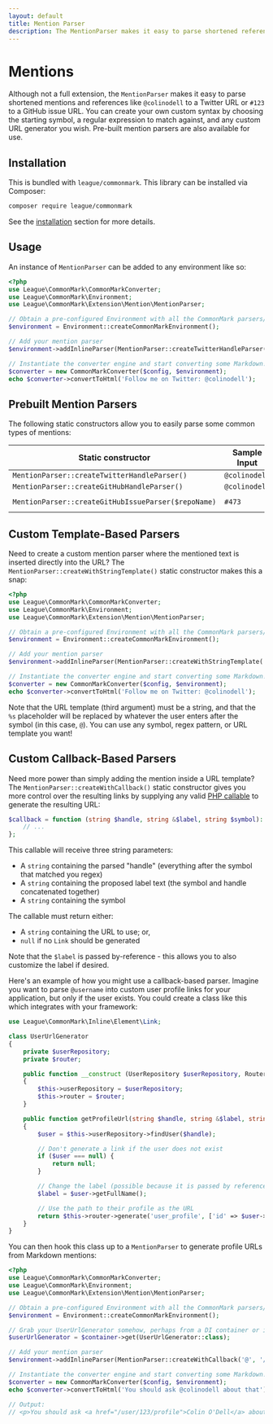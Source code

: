 ```yaml
---
layout: default
title: Mention Parser
description: The MentionParser makes it easy to parse shortened references like @colinodell and #123 to custom URLs
---
```


# Mentions

Although not a full extension, the `MentionParser` makes it easy to parse shortened mentions and references like `@colinodell` to a Twitter URL or `#123` to a GitHub issue URL.  You can create your own custom syntax by choosing the starting symbol, a regular expression to match against, and any custom URL generator you wish.  Pre-built mention parsers are also available for use.


## Installation

This is bundled with `league/commonmark`. This library can be installed via Composer:

~~~bash
composer require league/commonmark
~~~

See the [installation](/1.5/installation/) section for more details.

## Usage

An instance of `MentionParser` can be added to any environment like so:

```php
<?php
use League\CommonMark\CommonMarkConverter;
use League\CommonMark\Environment;
use League\CommonMark\Extension\Mention\MentionParser;

// Obtain a pre-configured Environment with all the CommonMark parsers/renderers ready-to-go
$environment = Environment::createCommonMarkEnvironment();

// Add your mention parser
$environment->addInlineParser(MentionParser::createTwitterHandleParser());

// Instantiate the converter engine and start converting some Markdown!
$converter = new CommonMarkConverter($config, $environment);
echo $converter->convertToHtml('Follow me on Twitter: @colinodell');
```

## Prebuilt Mention Parsers

The following static constructors allow you to easily parse some common types of mentions:

| Static constructor                                  | Sample Input  | Sample Output |
| --------------------------------------------------- | ------------- | -------------------------------------------------------------------------- |
| `MentionParser::createTwitterHandleParser()`        | `@colinodell` | `<a href="https://www.twitter.com/colinodell">@colinodell</a>`             |
| `MentionParser::createGitHubHandleParser()`         | `@colinodell` | `<a href="https://www.github.com/colinodell">@colinodell</a>`              |
| `MentionParser::createGitHubIssueParser($repoName)` | `#473`        | `<a href="https://github.com/thephpleague/commonmark/issues/473">#473</a>` |

## Custom Template-Based Parsers

Need to create a custom mention parser where the mentioned text is inserted directly into the URL?  The `MentionParser::createWithStringTemplate()` static constructor makes this a snap:

```php
<?php
use League\CommonMark\CommonMarkConverter;
use League\CommonMark\Environment;
use League\CommonMark\Extension\Mention\MentionParser;

// Obtain a pre-configured Environment with all the CommonMark parsers/renderers ready-to-go
$environment = Environment::createCommonMarkEnvironment();

// Add your mention parser
$environment->addInlineParser(MentionParser::createWithStringTemplate('@', '/^[a-z0-9]+/i', 'https://www.example.com/%s'));

// Instantiate the converter engine and start converting some Markdown!
$converter = new CommonMarkConverter($config, $environment);
echo $converter->convertToHtml('Follow me on Twitter: @colinodell');
```

Note that the URL template (third argument) must be a string, and that the `%s` placeholder will be replaced by whatever the user enters after the symbol (in this case, `@`).  You can use any symbol, regex pattern, or URL template you want!

## Custom Callback-Based Parsers

Need more power than simply adding the mention inside a URL template?  The `MentionParser::createWithCallback()` static constructor gives you more control over the resulting links by supplying any valid [PHP callable](https://www.php.net/manual/en/language.types.callable.php) to generate the resulting URL:

```php
$callback = function (string $handle, string &$label, string $symbol): ?string {
    // ...
};
```

This callable will receive three string parameters:

  - A `string` containing the parsed "handle" (everything after the symbol that matched you regex)
  - A `string` containing the proposed label text (the symbol and handle concatenated together)
  - A `string` containing the symbol

The callable must return either:
  - A `string` containing the URL to use; or,
  - `null` if no `Link` should be generated

Note that the `$label` is passed by-reference - this allows you to also customize the label if desired.

Here's an example of how you might use a callback-based parser.  Imagine you want to parse `@username` into custom user profile links for your application, but only if the user exists.  You could create a class like this which integrates with your framework:

```php
use League\CommonMark\Inline\Element\Link;

class UserUrlGenerator
{
    private $userRepository;
    private $router;

    public function __construct (UserRepository $userRepository, Router $router)
    {
        $this->userRepository = $userRepository;
        $this->router = $router;
    }

    public function getProfileUrl(string $handle, string &$label, string $symbol): ?string
    {
        $user = $this->userRepository->findUser($handle);

        // Don't generate a link if the user does not exist
        if ($user === null) {
            return null;
        }

        // Change the label (possible because it is passed by reference)
        $label = $user->getFullName();

        // Use the path to their profile as the URL
        return $this->router->generate('user_profile', ['id' => $user->getId()]);
    }
}
```

You can then hook this class up to a `MentionParser` to generate profile URLs from Markdown mentions:

```php
<?php
use League\CommonMark\CommonMarkConverter;
use League\CommonMark\Environment;
use League\CommonMark\Extension\Mention\MentionParser;

// Obtain a pre-configured Environment with all the CommonMark parsers/renderers ready-to-go
$environment = Environment::createCommonMarkEnvironment();

// Grab your UserUrlGenerator somehow, perhaps from a DI container or instantiate it if needed
$userUrlGenerator = $container->get(UserUrlGenerator::class);

// Add your mention parser
$environment->addInlineParser(MentionParser::createWithCallback('@', '/^[a-z0-9]+/i', [$userUrlGenerator, 'getProfileUrl']));

// Instantiate the converter engine and start converting some Markdown!
$converter = new CommonMarkConverter($config, $environment);
echo $converter->convertToHtml('You should ask @colinodell about that');

// Output:
// <p>You should ask <a href="/user/123/profile">Colin O'Dell</a> about that</p>
```
